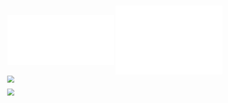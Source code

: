 <img align="center" width="49%" src="./base.svg" />
<img align="center" width="49%" src="./fullyear.svg" />

<!-- <img align="center" src="./most-used-lang.svg" /> -->

<img align="center" src="https://github-readme-streak-stats.herokuapp.com?user=unw9527&theme=tokyonight" />
<!-- [![GitHub Streak](https://github-readme-streak-stats.herokuapp.com?user=unw9527&theme=tokyonight)](https://git.io/streak-stats) -->

![](https://komarev.com/ghpvc/?username=unw9527&style=for-the-badge&color=blue)


<!-- ### Hi there 👋 -->

<!--
**unw9527/unw9527** is a ✨ _special_ ✨ repository because its `README.md` (this file) appears on your GitHub profile.

Here are some ideas to get you started:

- 🔭 I’m currently working on ...
- 🌱 I’m currently learning ...
- 👯 I’m looking to collaborate on ...
- 🤔 I’m looking for help with ...
- 💬 Ask me about ...
- 📫 How to reach me: ...
- 😄 Pronouns: ...
- ⚡ Fun fact: ...
-->
